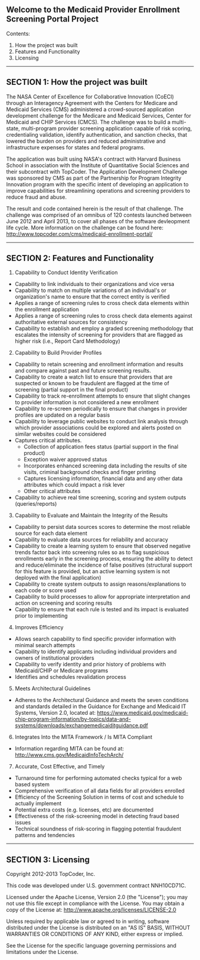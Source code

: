 Welcome to the Medicaid Provider Enrollment Screening Portal Project
---------------------------------------------------------------------
Contents:
  1.  How the project was built
  2.  Features and Functionality
  3.  Licensing

---------------------------------------------------------------------
SECTION 1: How the project was built
---------------------------------------------------------------------

The NASA Center of Excellence for Collaborative Innovation (CoECI) through an Interagency Agreement with the Centers for Medicare and Medicaid Services (CMS) administered a crowd-sourced application development challenge for the Medicare and Medicaid Services, Center for Medicaid and CHIP Services (CMCS).  The challenge was to build a multi-state, multi-program provider screening application capable of risk scoring, credentialing validation, identify authentication, and sanction checks, that lowered the burden on providers and reduced administrative and infrastructure expenses for states and federal programs.
 
The application was built using NASA's contract with Harvard Business School in association with the Institute of Quantitative Social Sciences and their subcontract with TopCoder.  The Application Development Challenge was sponsored by CMS as part of the Partnership for Program Integrity Innovation program with the specific intent of developing an application to improve capabilities for streamlining operations and screening providers to reduce fraud and abuse.  
 
The result and code contained herein is the result of that challenge.  The challenge was comprised of an omnibus of 120 contests launched between June 2012 and April 2013, to cover all phases of the software devleopment life cycle.  More information on the challenge can be found here: http://www.topcoder.com/cms/medicaid-enrollment-portal/

---------------------------------------------------------------------
SECTION 2: Features and Functionality
---------------------------------------------------------------------
1. Capability to Conduct Identity Verification
  * Capability to link individuals to their organizations and vice versa
  * Capability to match on multiple variations of an individual's or organization's name to ensure that the correct entity is verified
  * Applies a range of screening rules to cross check data elements within the enrollment application
  * Applies a range of screening rules to cross check data elements against authoritative external sources for consistency
  * Capability to establish and employ a graded screening methodology that escalates the intensity of screening for providers that are flagged as higher risk (i.e., Report Card Methodology)
2. Capability to Build Provider Profiles
  * Capability to retain screening and enrollment information and results and compare against past and future screening results.
  * Capability to create a watch list to ensure that providers that are suspected or known to be fraudulent are flagged at the time of screening (partial support in the final product)
  * Capability to track re-enrollment attempts to ensure that slight changes to provider information is not considered a new enrollment
  * Capability to re-screen periodically to ensure that changes in provider profiles are updated on a regular basis
  * Capability to leverage public websites to conduct link analysis through which provider associations could be explored and alerts posted on similar websites could be considered
  * Captures critical attributes.
     * Collection of application fees status (partial support in the final product)
     * Exception waiver approved status
     * Incorporates enhanced screening data including the results of site visits, criminal background checks and finger printing
     * Captures licensing information, financial data and any other data attributes which could impact a risk lever
     * Other critical attributes
  * Capability to achieve real time screening, scoring and system outputs (queries/reports)
3.  Capability to Evaluate and Maintain the Integrity of the Results
  * Capability to persist data sources scores to determine the most reliable source for each data element
  * Capability to evaluate data sources for reliability and accuracy
  * Capability to create a learning system to ensure that observed negative trends factor back into screening rules so as to flag suspicious enrollments early in the screening process, ensuring the ability to detect and reduce/eliminate the incidence of false positives (structural support for this feature is provided, but an active learning system is not deployed with the final application)
  * Capability to create system outputs to assign reasons/explanations to each code or score used
  * Capability to build processes to allow for appropriate interpretation and action on screening and scoring results
  * Capability to ensure that each rule is tested and its impact is evaluated prior to implementing
4.  Improves Efficiency
  * Allows search capability to find specific provider information with minimal search attempts
  * Capability to identify applicants including individual providers and owners of institutional providers
  * Capability to verify identity and prior history of problems with Medicaid/CHIP or Medicare programs
  * Identifies and schedules revalidation process
5.  Meets Architectural Guidelines
  * Adheres to the Architectural Guidance and meets the seven conditions and standards detailed in the Guidance for Exchange and Medicaid IT Systems, Version 2.0, located at: https://www.medicaid.gov/medicaid-chip-program-information/by-topics/data-and-systems/downloads/exchangemedicaiditguidance.pdf
6. Integrates Into the MITA Framework / Is MITA Compliant
  * Information regarding MITA can be found at: http://www.cms.gov/MedicaidInfoTechArch/
7. Accurate, Cost Effective, and Timely
  * Turnaround time for performing automated checks typical for a web based system
  * Comprehensive verification of all data fields for all providers enrolled
  * Efficiency of the Screening Solution in terms of cost and schedule to actually implement
  * Potential extra costs (e.g. licenses, etc) are documented
  * Effectiveness of the risk-screening model in detecting fraud based issues
  * Technical soundness of risk-scoring in flagging potential fraudulent patterns and tendencies

---------------------------------------------------------------------
SECTION 3: Licensing
---------------------------------------------------------------------

 Copyright 2012-2013 TopCoder, Inc. 

 This code was developed under U.S. government contract NNH10CD71C.  
 
 Licensed under the Apache License, Version 2.0 (the "License");
 you may not use this file except in compliance with the License.
 You may obtain a copy of the License at:
       http://www.apache.org/licenses/LICENSE-2.0
   
  Unless required by applicable law or agreed to in writing, software 
  distributed under the License is distributed on an "AS IS" BASIS,
  WITHOUT WARRANTIES OR CONDITIONS OF ANY KIND, either express or implied.
  
  See the License for the specific language governing permissions and
  limitations under the License.

